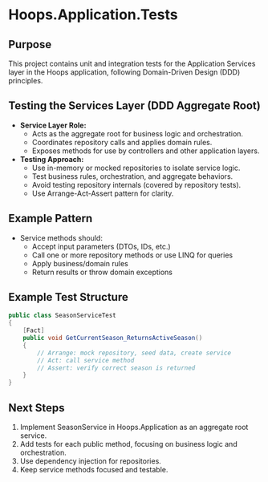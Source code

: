 # Hoops.Application.Tests

## Purpose
This project contains unit and integration tests for the Application Services layer in the Hoops application, following Domain-Driven Design (DDD) principles.

## Testing the Services Layer (DDD Aggregate Root)
- **Service Layer Role:**
  - Acts as the aggregate root for business logic and orchestration.
  - Coordinates repository calls and applies domain rules.
  - Exposes methods for use by controllers and other application layers.
- **Testing Approach:**
  - Use in-memory or mocked repositories to isolate service logic.
  - Test business rules, orchestration, and aggregate behaviors.
  - Avoid testing repository internals (covered by repository tests).
  - Use Arrange-Act-Assert pattern for clarity.

## Example Pattern
- Service methods should:
  - Accept input parameters (DTOs, IDs, etc.)
  - Call one or more repository methods or use LINQ for queries
  - Apply business/domain rules
  - Return results or throw domain exceptions

## Example Test Structure
```csharp
public class SeasonServiceTest
{
    [Fact]
    public void GetCurrentSeason_ReturnsActiveSeason()
    {
        // Arrange: mock repository, seed data, create service
        // Act: call service method
        // Assert: verify correct season is returned
    }
}
```

## Next Steps
1. Implement SeasonService in Hoops.Application as an aggregate root service.
2. Add tests for each public method, focusing on business logic and orchestration.
3. Use dependency injection for repositories.
4. Keep service methods focused and testable.
